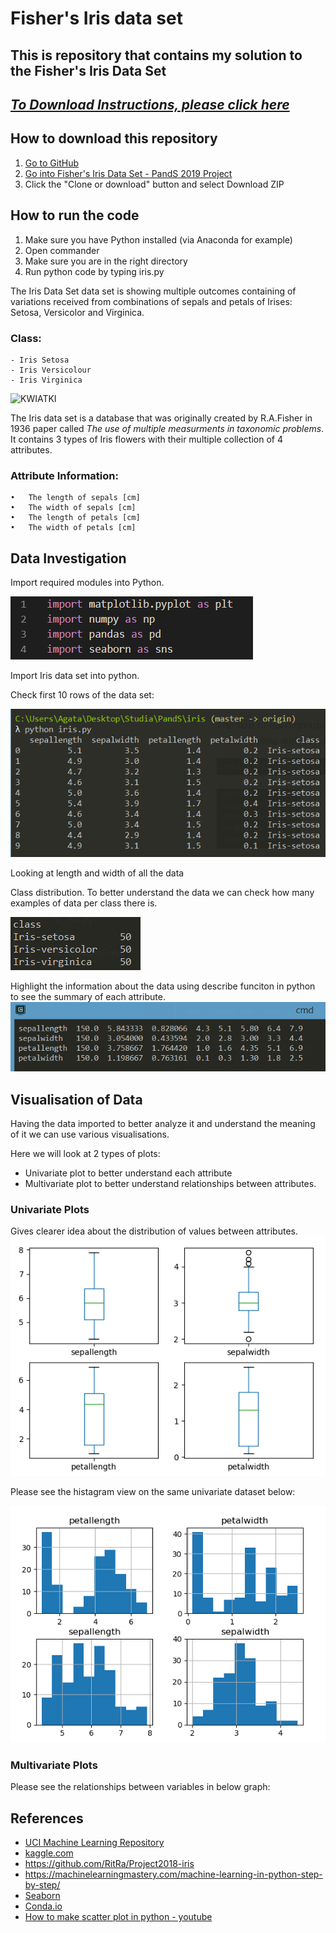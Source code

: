 # Fisher's Iris data set
## This is repository that contains my solution to the Fisher's Iris Data Set 
## [*To Download Instructions, please click here*](https://github.com/ianmcloughlin/project-pands/raw/master/project.pdf)

## How to download this repository  

1. [Go to GitHub](https://github.com/kmieluu)
2. [Go into Fisher's Iris Data Set - PandS 2019 Project](https://github.com/kmieluu/Fisher-s-Iris-Data-Set---PandS-2019-Project)
3. Click the "Clone or download" button and select Download ZIP

## How to run the code

1. Make sure you have Python installed (via Anaconda for example)
2. Open commander
3. Make sure you are in the right directory
4. Run python code by typing iris.py


The Iris Data Set data set is showing multiple outcomes containing of variations received from combinations of sepals and petals of Irises: Setosa, Versicolor and Virginica.


### Class:
    - Iris Setosa
    - Iris Versicolour
    - Iris Virginica


![KWIATKI](https://user-images.githubusercontent.com/47505151/56806631-625ec480-6824-11e9-9108-665023156900.PNG)

The Iris data set is a database that was originally created by R.A.Fisher in 1936 paper called *The use of multiple measurments in taxonomic problems*. It contains 3 types of Iris flowers with their multiple collection of 4 attributes.

### Attribute Information: 
    •	The length of sepals [cm]
    •	The width of sepals [cm]
    •	The length of petals [cm]
    •	The width of petals [cm]

## Data Investigation

Import required modules into Python.

![Modules](https://github.com/kmieluu/Fisher-s-Iris-Data-Set---PandS-2019-Project/blob/master/Images/modules.PNG)

Import Iris data set into python.

Check first 10 rows of the data set:

![Iris Data Set](https://github.com/kmieluu/Fisher-s-Iris-Data-Set---PandS-2019-Project/blob/master/Images/IrisTop10.PNG)

Looking at length and width of all the data 

Class distribution.
To better understand the data we can check how many examples of data per class there is.
<br>

![Number of Instances](https://github.com/kmieluu/Fisher-s-Iris-Data-Set---PandS-2019-Project/blob/master/Images/NoI.PNG)

Highlight the information about the data using describe funciton in python to see the summary of each attribute.
![Describe Attributes](https://github.com/kmieluu/Fisher-s-Iris-Data-Set---PandS-2019-Project/blob/master/Images/attrdescr.PNG)

##  Visualisation of Data

Having the data imported to better analyze it and understand the meaning of it we can use various visualisations.

Here we will look at 2 types of plots:
- Univariate plot to better understand each attribute
- Multivariate plot to better understand relationships between attributes.

### Univariate Plots
Gives clearer idea about the distribution of values between attributes.
![Univariate](https://github.com/kmieluu/Fisher-s-Iris-Data-Set---PandS-2019-Project/blob/master/Images/Univariate.PNG)

Please see the histagram view on the same univariate dataset below:
<br>

![UnivariateHist](https://github.com/kmieluu/Fisher-s-Iris-Data-Set---PandS-2019-Project/blob/master/Images/UnivariateHist.PNG)


### Multivariate Plots
Please see the relationships between variables in below graph:







## References

- [UCI Machine Learning Repository](http://archive.ics.uci.edu/ml/datasets/Iris)
- [kaggle.com](https://www.kaggle.com/lalitharajesh/iris-dataset-exploratory-data-analysis)
- https://github.com/RitRa/Project2018-iris
- https://machinelearningmastery.com/machine-learning-in-python-step-by-step/
- [Seaborn](https://seaborn.pydata.org/introduction.html)
- [Conda.io](https://conda.io/projects/conda/en/latest/user-guide/tasks/manage-environments.html#activating-an-environment)
- [How to make scatter plot in python - youtube](https://www.youtube.com/watch?v=TexdD7t0IKU)
